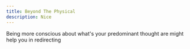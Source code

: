 ```yaml
---
title: Beyond The Physical
description: Nice
---
```


Being more conscious about what's your predominant thought are might help you in redirecting 